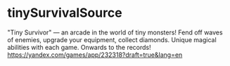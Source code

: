 # tinySurvivalSource
"Tiny Survivor" — an arcade in the world of tiny monsters! Fend off waves of enemies, upgrade your equipment, collect diamonds. Unique magical abilities with each game. Onwards to the records!
https://yandex.com/games/app/232318?draft=true&lang=en
